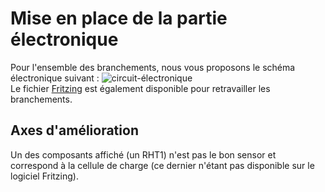 # Mise en place de la partie électronique

Pour l'ensemble des branchements, nous vous proposons le schéma électronique suivant :
![circuit-électronique](https://github.com/HugJax/EOS/blob/main/Electronique/circuit%20%C3%A9lectronique.png)  
Le fichier [Fritzing](https://github.com/HugJax/EOS/blob/main/Electronique/branchements%20fritzing.fzz) est également disponible pour retravailler les branchements.


## Axes d'amélioration

Un des composants affiché (un RHT1) n'est pas le bon sensor et correspond à la cellule de charge (ce dernier n'étant pas disponible sur le logiciel Fritzing).

